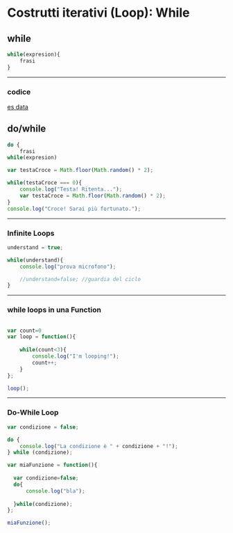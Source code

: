 # Costrutti iterativi (Loop): While 

## while
```javascript
while(expresion){
    frasi
}
```
--- 
### codice
[es data](../esempi/02_while_testa_croce.js)


## do/while
```javascript
do {
    frasi
while(expresion)
```


```javascript
var testaCroce = Math.floor(Math.random() * 2);

while(testaCroce === 0){
	console.log("Testa! Ritenta...");
	var testaCroce = Math.floor(Math.random() * 2);
}
console.log("Croce! Sarai più fortunato.");
```

--- 
### Infinite Loops 


```javascript
understand = true;

while(understand){
	console.log("prova microfono");

    //understand=false; //guardia del ciclo
}
```


--- 
### while loops in una Function 

```javascript

var count=0
var loop = function(){
   
	while(count<3){
		console.log("I'm looping!");
		count++;
	}
};

loop();
```
--- 
### Do-While Loop

```javascript
var condizione = false;

do {
	console.log("La condizione è " + condizione + "!");	
} while (condizione);
```

```javascript
var miaFunzione = function(){
    
  var condizione=false;
  do{
      console.log("bla");
      
  }while(condizione);
};

miaFunzione();
```
